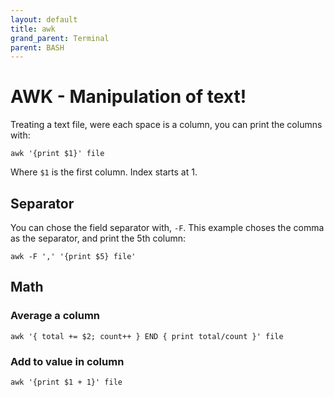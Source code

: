 ```yaml
---
layout: default
title: awk
grand_parent: Terminal
parent: BASH
---
```


# AWK - Manipulation of text!

Treating a text file, were each space is a column, you can print the columns with:

```
awk '{print $1}' file
```

Where `$1` is the first column. Index starts at 1.

## Separator

You can chose the field separator with, `-F`. This example choses the comma as the separator, and print the 5th column:

```
awk -F ',' '{print $5} file'
```

## Math

### Average a column

```
awk '{ total += $2; count++ } END { print total/count }' file
```

### Add to value in column

```
awk '{print $1 + 1}' file
```

